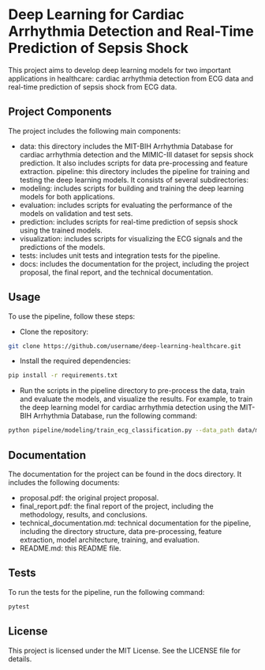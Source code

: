 # Deep Learning for Cardiac Arrhythmia Detection and Real-Time Prediction of Sepsis Shock

This project aims to develop deep learning models for two important applications in healthcare: cardiac arrhythmia detection from ECG data and real-time prediction of sepsis shock from ECG data.

<!-- Project Components -->
## Project Components
The project includes the following main components:

* data: this directory includes the MIT-BIH Arrhythmia Database for cardiac arrhythmia detection and the MIMIC-III dataset for sepsis shock prediction. It also includes scripts for data pre-processing and feature extraction.
pipeline: this directory includes the pipeline for training and testing the deep learning models. It consists of several subdirectories:
* modeling: includes scripts for building and training the deep learning models for both applications.
* evaluation: includes scripts for evaluating the performance of the models on validation and test sets.
* prediction: includes scripts for real-time prediction of sepsis shock using the trained models.
* visualization: includes scripts for visualizing the ECG signals and the predictions of the models.
* tests: includes unit tests and integration tests for the pipeline.
* docs: includes the documentation for the project, including the project proposal, the final report, and the technical documentation.


<!-- Usage -->
## Usage
To use the pipeline, follow these steps:

* Clone the repository:
```sh
git clone https://github.com/username/deep-learning-healthcare.git
```

* Install the required dependencies:
```sh
pip install -r requirements.txt
```

* Run the scripts in the pipeline directory to pre-process the data, train and evaluate the models, and visualize the results. For example, to train the deep learning model for cardiac arrhythmia detection using the MIT-BIH Arrhythmia Database, run the following command:
```sh
python pipeline/modeling/train_ecg_classification.py --data_path data/mit-bih-arrhythmia-database-1.0.0/
```



<!-- Documentation -->
## Documentation
The documentation for the project can be found in the docs directory. It includes the following documents:

* proposal.pdf: the original project proposal.
* final_report.pdf: the final report of the project, including the methodology, results, and conclusions.
* technical_documentation.md: technical documentation for the pipeline, including the directory structure, data pre-processing, feature extraction, model architecture, training, and evaluation.
* README.md: this README file.



<!-- Tests -->
## Tests
To run the tests for the pipeline, run the following command:

```sh
pytest
```

<!-- License -->
## License
This project is licensed under the MIT License. See the LICENSE file for details.
